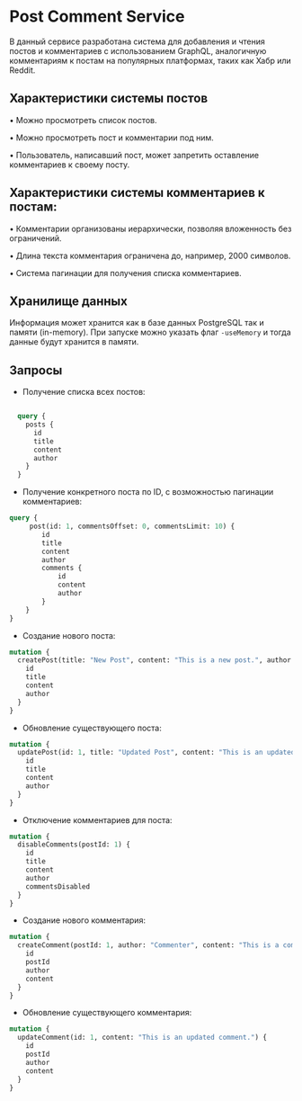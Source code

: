 # Post Comment Service

В данный сервисе разработана система для добавления и чтения постов и комментариев с использованием GraphQL, аналогичную комментариям к постам на популярных платформах, таких как Хабр или Reddit.

## Характеристики системы постов

•	Можно просмотреть список постов.

•	Можно просмотреть пост и комментарии под ним.

•	Пользователь, написавший пост, может запретить оставление комментариев к своему посту.

## Характеристики системы комментариев к постам:
•	Комментарии организованы иерархически, позволяя вложенность без ограничений.

•	Длина текста комментария ограничена до, например, 2000 символов.

•	Система пагинации для получения списка комментариев.


## Хранилище данных

Информация может хранится как в базе данных PostgreSQL так и памяти (in-memory). При запуске можно указать флаг `-useMemory` и тогда данные будут хранится в памяти.

## Запросы
- Получение списка всех постов:
```graphql

  query {
    posts {
      id
      title
      content
      author
    }
  }
```
- Получение конкретного поста по ID, с возможностью пагинации комментариев:
```graphql
query {
     post(id: 1, commentsOffset: 0, commentsLimit: 10) {
        id
        title
        content
        author
        comments {
            id
            content
            author
        }
    }
}
```
- Создание нового поста:
```graphql
mutation {
  createPost(title: "New Post", content: "This is a new post.", author: "Author") {
    id
    title
    content
    author
  }
}
```
- Обновление существующего поста:
```graphql
mutation {
  updatePost(id: 1, title: "Updated Post", content: "This is an updated post.") {
    id
    title
    content
    author
  }
}
```
- Отключение комментариев для поста:
```graphql
mutation {
  disableComments(postId: 1) {
    id
    title
    content
    author
    commentsDisabled
  }
}
```
- Создание нового комментария:
```graphql
mutation {
  createComment(postId: 1, author: "Commenter", content: "This is a comment.") {
    id
    postId
    author
    content
  }
}
```
- Обновление существующего комментария:
```graphql
mutation {
  updateComment(id: 1, content: "This is an updated comment.") {
    id
    postId
    author
    content
  }
}
```